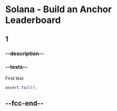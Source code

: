# Solana - Build an Anchor Leaderboard

## 1

### --description--

### --tests--

First test

```js
assert.fail();
```

## --fcc-end--
